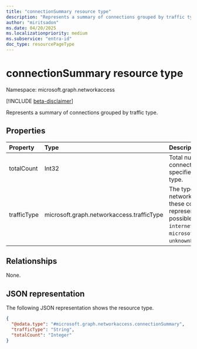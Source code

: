 ```yaml
---
title: "connectionSummary resource type"
description: "Represents a summary of connections grouped by traffic type."
author: "miritsadon"
ms.date: 04/20/2025
ms.localizationpriority: medium
ms.subservice: "entra-id"
doc_type: resourcePageType
---
```


# connectionSummary resource type

Namespace: microsoft.graph.networkaccess

[!INCLUDE [beta-disclaimer](../../includes/beta-disclaimer.md)]

Represents a summary of connections grouped by traffic type.

## Properties
|Property|Type|Description|
|:---|:---|:---|
|totalCount|Int32|Total number of connections for the specified traffic type.|
|trafficType|microsoft.graph.networkaccess.trafficType|The type of network traffic these connections represent. The possible values are: `internet`, `private`, `microsoft365`, `all`, `unknownFutureValue`.|

## Relationships
None.

## JSON representation
The following JSON representation shows the resource type.
<!-- {
  "blockType": "resource",
  "@odata.type": "microsoft.graph.networkaccess.connectionSummary"
}
-->
``` json
{
  "@odata.type": "#microsoft.graph.networkaccess.connectionSummary",
  "trafficType": "String",
  "totalCount": "Integer"
}
```